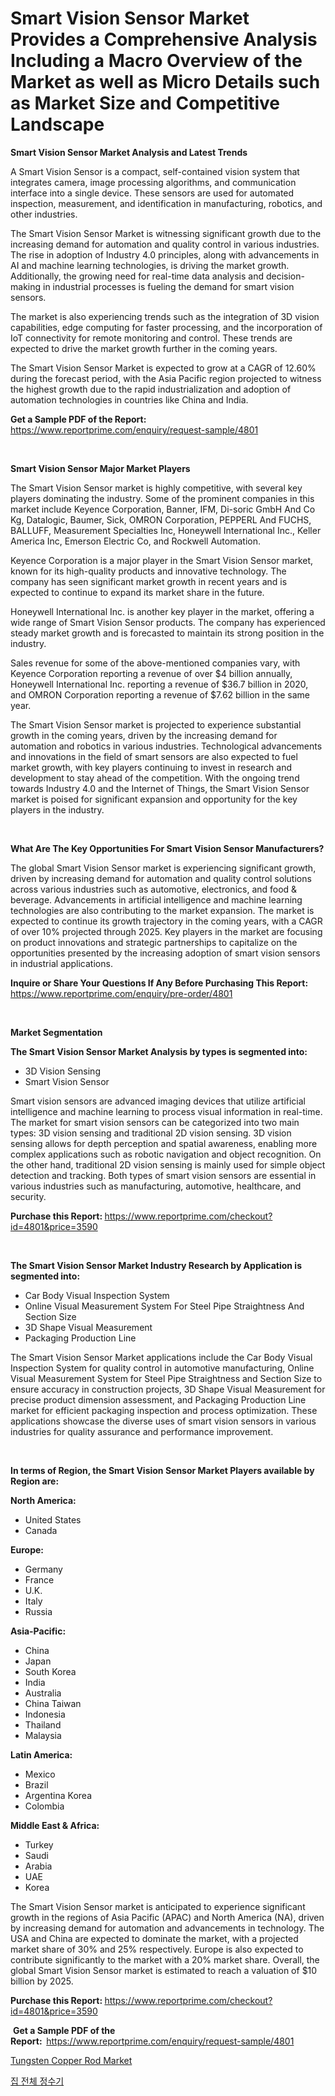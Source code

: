 <p><h1>Smart Vision Sensor Market Provides a Comprehensive Analysis Including a Macro Overview of the Market as well as Micro Details such as Market Size and Competitive Landscape</h1></p><p><strong>Smart Vision Sensor Market Analysis and Latest Trends</strong></p>
<p><p>A Smart Vision Sensor is a compact, self-contained vision system that integrates camera, image processing algorithms, and communication interface into a single device. These sensors are used for automated inspection, measurement, and identification in manufacturing, robotics, and other industries.</p><p>The Smart Vision Sensor Market is witnessing significant growth due to the increasing demand for automation and quality control in various industries. The rise in adoption of Industry 4.0 principles, along with advancements in AI and machine learning technologies, is driving the market growth. Additionally, the growing need for real-time data analysis and decision-making in industrial processes is fueling the demand for smart vision sensors.</p><p>The market is also experiencing trends such as the integration of 3D vision capabilities, edge computing for faster processing, and the incorporation of IoT connectivity for remote monitoring and control. These trends are expected to drive the market growth further in the coming years.</p><p>The Smart Vision Sensor Market is expected to grow at a CAGR of 12.60% during the forecast period, with the Asia Pacific region projected to witness the highest growth due to the rapid industrialization and adoption of automation technologies in countries like China and India.</p></p>
<p><strong>Get a Sample PDF of the Report:&nbsp;</strong> <a href="https://www.reportprime.com/enquiry/request-sample/4801">https://www.reportprime.com/enquiry/request-sample/4801</a></p>
<p>&nbsp;</p>
<p><strong>Smart Vision Sensor Major Market Players</strong></p>
<p><p>The Smart Vision Sensor market is highly competitive, with several key players dominating the industry. Some of the prominent companies in this market include Keyence Corporation, Banner, IFM, Di-soric GmbH And Co Kg, Datalogic, Baumer, Sick, OMRON Corporation, PEPPERL And FUCHS, BALLUFF, Measurement Specialties Inc, Honeywell International Inc., Keller America Inc, Emerson Electric Co, and Rockwell Automation.</p><p>Keyence Corporation is a major player in the Smart Vision Sensor market, known for its high-quality products and innovative technology. The company has seen significant market growth in recent years and is expected to continue to expand its market share in the future.</p><p>Honeywell International Inc. is another key player in the market, offering a wide range of Smart Vision Sensor products. The company has experienced steady market growth and is forecasted to maintain its strong position in the industry.</p><p>Sales revenue for some of the above-mentioned companies vary, with Keyence Corporation reporting a revenue of over $4 billion annually, Honeywell International Inc. reporting a revenue of $36.7 billion in 2020, and OMRON Corporation reporting a revenue of $7.62 billion in the same year.</p><p>The Smart Vision Sensor market is projected to experience substantial growth in the coming years, driven by the increasing demand for automation and robotics in various industries. Technological advancements and innovations in the field of smart sensors are also expected to fuel market growth, with key players continuing to invest in research and development to stay ahead of the competition. With the ongoing trend towards Industry 4.0 and the Internet of Things, the Smart Vision Sensor market is poised for significant expansion and opportunity for the key players in the industry.</p></p>
<p>&nbsp;</p>
<p><strong>What Are The Key Opportunities For Smart Vision Sensor Manufacturers?</strong></p>
<p><p>The global Smart Vision Sensor market is experiencing significant growth, driven by increasing demand for automation and quality control solutions across various industries such as automotive, electronics, and food & beverage. Advancements in artificial intelligence and machine learning technologies are also contributing to the market expansion. The market is expected to continue its growth trajectory in the coming years, with a CAGR of over 10% projected through 2025. Key players in the market are focusing on product innovations and strategic partnerships to capitalize on the opportunities presented by the increasing adoption of smart vision sensors in industrial applications.</p></p>
<p><strong>Inquire or Share Your Questions If Any Before Purchasing This Report:</strong> <a href="https://www.reportprime.com/enquiry/pre-order/4801">https://www.reportprime.com/enquiry/pre-order/4801</a></p>
<p>&nbsp;</p>
<p><strong>Market Segmentation</strong></p>
<p><strong>The Smart Vision Sensor Market Analysis by types is segmented into:</strong></p>
<p><ul><li>3D Vision Sensing</li><li>Smart Vision Sensor</li></ul></p>
<p><p>Smart vision sensors are advanced imaging devices that utilize artificial intelligence and machine learning to process visual information in real-time. The market for smart vision sensors can be categorized into two main types: 3D vision sensing and traditional 2D vision sensing. 3D vision sensing allows for depth perception and spatial awareness, enabling more complex applications such as robotic navigation and object recognition. On the other hand, traditional 2D vision sensing is mainly used for simple object detection and tracking. Both types of smart vision sensors are essential in various industries such as manufacturing, automotive, healthcare, and security.</p></p>
<p><strong>Purchase this Report:&nbsp;</strong><a href="https://www.reportprime.com/checkout?id=4801&price=3590">https://www.reportprime.com/checkout?id=4801&price=3590</a></p>
<p>&nbsp;</p>
<p><strong>The Smart Vision Sensor Market Industry Research by Application is segmented into:</strong></p>
<p><ul><li>Car Body Visual Inspection System</li><li>Online Visual Measurement System For Steel Pipe Straightness And Section Size</li><li>3D Shape Visual Measurement</li><li>Packaging Production Line</li></ul></p>
<p><p>The Smart Vision Sensor Market applications include the Car Body Visual Inspection System for quality control in automotive manufacturing, Online Visual Measurement System for Steel Pipe Straightness and Section Size to ensure accuracy in construction projects, 3D Shape Visual Measurement for precise product dimension assessment, and Packaging Production Line market for efficient packaging inspection and process optimization. These applications showcase the diverse uses of smart vision sensors in various industries for quality assurance and performance improvement.</p></p>
<p>&nbsp;</p>
<p><strong>In terms of Region, the Smart Vision Sensor Market Players available by Region are:</strong></p>
<p>
    <p> <strong> North America: </strong>
        <ul>
            <li>United States</li>
            <li>Canada</li>
        </ul>
        </p> 
    <p> <strong> Europe: </strong>
        <ul>
            <li>Germany</li>
            <li>France</li>
            <li>U.K.</li>
            <li>Italy</li>
            <li>Russia</li>
        </ul>
        </p> 
    <p> <strong> Asia-Pacific: </strong>
        <ul>
            <li>China</li>
            <li>Japan</li>
            <li>South Korea</li>
            <li>India</li>
            <li>Australia</li>
            <li>China Taiwan</li>
            <li>Indonesia</li>
            <li>Thailand</li>
            <li>Malaysia</li>
        </ul>
        </p> 
    <p> <strong> Latin America: </strong>
        <ul>
            <li>Mexico</li>
            <li>Brazil</li>
            <li>Argentina Korea</li>
            <li>Colombia</li>
        </ul>
        </p> 
    <p> <strong> Middle East & Africa: </strong>
        <ul>
            <li>Turkey</li>
            <li>Saudi</li>
            <li>Arabia</li>
            <li>UAE</li>
            <li>Korea</li>
        </ul>
    </p>
    </p>
<p><p>The Smart Vision Sensor market is anticipated to experience significant growth in the regions of Asia Pacific (APAC) and North America (NA), driven by increasing demand for automation and advancements in technology. The USA and China are expected to dominate the market, with a projected market share of 30% and 25% respectively. Europe is also expected to contribute significantly to the market with a 20% market share. Overall, the global Smart Vision Sensor market is estimated to reach a valuation of $10 billion by 2025.</p></p>
<p><strong>Purchase this Report: </strong><a href="https://www.reportprime.com/checkout?id=4801&price=3590">https://www.reportprime.com/checkout?id=4801&price=3590</a></p>
<p>&nbsp;<strong>Get a Sample PDF of the Report:&nbsp;&nbsp;</strong><a href="https://www.reportprime.com/enquiry/request-sample/4801">https://www.reportprime.com/enquiry/request-sample/4801</a></p>
<p><strong></strong></p>
<p><p><a href="https://glittery-fuchsia-86a.notion.site/Tungsten-Copper-Rod-Market-Offer-Valuable-Insights-into-Market-Size-Market-Share-Market-Trends-an-01e884a36d254419a4e870b6d134ba86">Tungsten Copper Rod Market</a></p><p><a href="https://medium.com/@raisin7568/%EC%A0%84%EC%B2%B4-%EC%A3%BC%ED%83%9D%EC%9A%A9-%EC%A0%95%EC%88%98%EA%B8%B0-%EC%8B%9C%EC%9E%A5-%EA%B7%9C%EB%AA%A8-%EB%B0%8F-%EC%8B%9C%EC%9E%A5-%EB%8F%99%ED%96%A5-%EC%99%84%EB%B2%BD%ED%95%9C-%EC%82%B0%EC%97%85-%EA%B0%9C%EC%9A%94-2024%EB%85%84%EB%B6%80%ED%84%B0-2031%EB%85%84%EA%B9%8C%EC%A7%80-1566f07dd9c2">집 전체 정수기</a></p></p>